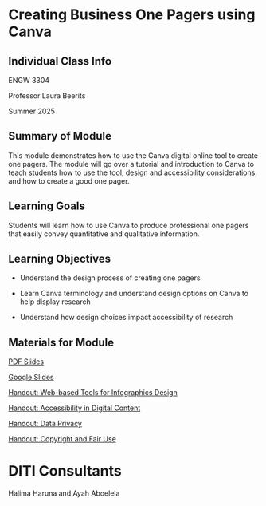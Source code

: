 <h1>Creating Business One Pagers using Canva</h1>

<h2>Individual Class Info</h2>

ENGW 3304

Professor Laura Beerits

Summer 2025

<h2>Summary of Module</h2>

This module demonstrates how to use the Canva digital online tool to create one pagers. The module will go over a tutorial and introduction to Canva to teach students how to use the tool, design and accessibility considerations, and how to create a good one pager. 

<h2>Learning Goals</h2>

Students will learn how to use Canva to produce professional one pagers that easily convey quantitative and qualitative information.

<h2>Learning Objectives</h2>

* Understand the design process of creating one pagers

* Learn Canva terminology and understand design options on Canva to help display research

* Understand how design choices impact accessibility of research

<h2>Materials for Module</h2>


[PDF Slides](https://github.com/NULabNortheastern/digitalassignmentshowcase/blob/main/data-visualization/su25-beerits-engw3304-canva/SU25-Beerits-ENGW3304-Canva.pdf)

[Google Slides](https://docs.google.com/presentation/d/1W1IwsDH1qN-MbEGgBNfa23-sE7IXisjyvnkDyD2bYg0/edit?usp=sharing)

[Handout: Web-based Tools for Infographics Design](https://github.com/NULabNortheastern/digitalassignmentshowcase/blob/main/handouts/data-visualization/Handout-Infographics_Tools.pdf)

[Handout: Accessibility in Digital Content](https://github.com/NULabNortheastern/digitalassignmentshowcase/blob/main/handouts/general/Handout-Accessibility_in_Digital_Content.pdf)

[Handout: Data Privacy](https://github.com/NULabNortheastern/digitalassignmentshowcase/blob/main/handouts/general/Handout_%20Data%20Privacy.pdf)

[Handout: Copyright and Fair Use](https://github.com/NULabNortheastern/digitalassignmentshowcase/blob/1d414eee3ea6bbc545a951ba9426c71b15cb499f/handouts/general/Copyright-Fair-Use.pdf)


<h1>DITI Consultants</h1>

Halima Haruna and Ayah Aboelela
